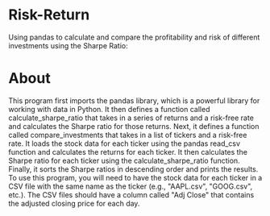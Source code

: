 # Risk-Return
Using pandas to calculate and compare the profitability and risk of different investments using the Sharpe Ratio:

# About

This program first imports the pandas library, which is a powerful library for working with data in Python. It then defines a function called calculate_sharpe_ratio that takes in a series of returns and a risk-free rate and calculates the Sharpe ratio for those returns.
Next, it defines a function called compare_investments that takes in a list of tickers and a risk-free rate. It loads the stock data for each ticker using the pandas read_csv function and calculates the returns for each ticker. It then calculates the Sharpe ratio for each ticker using the calculate_sharpe_ratio function.
Finally, it sorts the Sharpe ratios in descending order and prints the results.
To use this program, you will need to have the stock data for each ticker in a CSV file with the same name as the ticker (e.g., "AAPL.csv", "GOOG.csv", etc.). The CSV files should have a column called "Adj Close" that contains the adjusted closing price for each day.
